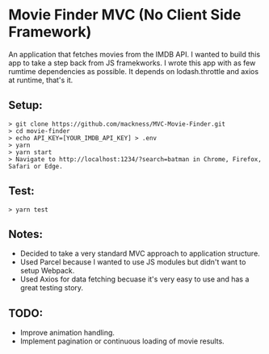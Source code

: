 # Movie Finder MVC (No Client Side Framework)
An application that fetches movies from the IMDB API. I wanted to build this app to take a step back from JS framekworks. I wrote this app with as few rumtime dependencies as possible. It depends on lodash.throttle and axios at runtime, that's it.

## Setup:
```
> git clone https://github.com/mackness/MVC-Movie-Finder.git
> cd movie-finder
> echo API_KEY=[YOUR_IMDB_API_KEY] > .env
> yarn
> yarn start
> Navigate to http://localhost:1234/?search=batman in Chrome, Firefox, Safari or Edge.
```

## Test:
```
> yarn test
```

## Notes:
- Decided to take a very standard MVC approach to application structure.
- Used Parcel because I wanted to use JS modules but didn't want to setup Webpack.
- Used Axios for data fetching becuase it's very easy to use and has a great testing story.

## TODO:
- Improve animation handling.
- Implement pagination or continuous loading of movie results.
